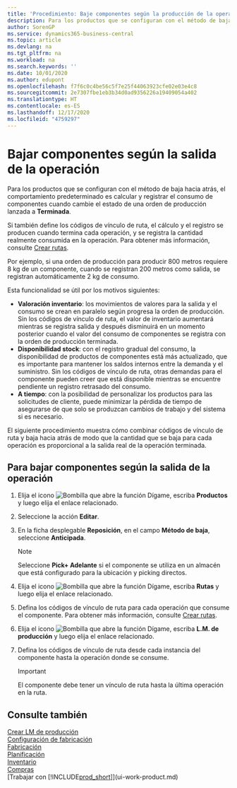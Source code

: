 ```yaml
---
title: 'Procedimiento: Baje componentes según la producción de la operación | Documentos de Microsoft'
description: Para los productos que se configuran con el método de baja hacia atrás, el comportamiento predeterminado es calcular y registrar el consumo de componentes cuando cambie el estado de una orden de producción lanzada a **Terminada**. Para obtener más información, consulte Método de baja.
author: SorenGP
ms.service: dynamics365-business-central
ms.topic: article
ms.devlang: na
ms.tgt_pltfrm: na
ms.workload: na
ms.search.keywords: ''
ms.date: 10/01/2020
ms.author: edupont
ms.openlocfilehash: f7f6c0c4be56c5f7e25f44063923cfe02e03e4c8
ms.sourcegitcommit: 2e7307fbe1eb3b34d0ad9356226a19409054a402
ms.translationtype: HT
ms.contentlocale: es-ES
ms.lasthandoff: 12/17/2020
ms.locfileid: "4759297"
---
```

# <a name="flush-components-according-to-operation-output"></a>Bajar componentes según la salida de la operación
Para los productos que se configuran con el método de baja hacia atrás, el comportamiento predeterminado es calcular y registrar el consumo de componentes cuando cambie el estado de una orden de producción lanzada a **Terminada**.  

Si también define los códigos de vínculo de ruta, el cálculo y el registro se producen cuando termina cada operación, y se registra la cantidad realmente consumida en la operación. Para obtener más información, consulte [Crear rutas](production-how-to-create-routings.md).  

Por ejemplo, si una orden de producción para producir 800 metros requiere 8 kg de un componente, cuando se registran 200 metros como salida, se registran automáticamente 2 kg de consumo.  

Esta funcionalidad se útil por los motivos siguientes:  

-   **Valoración inventario**: los movimientos de valores para la salida y el consumo se crean en paralelo según progresa la orden de producción. Sin los códigos de vínculo de ruta, el valor de inventario aumentará mientras se registra salida y después disminuirá en un momento posterior cuando el valor del consumo de componentes se registra con la orden de producción terminada.  
-   **Disponibilidad stock**: con el registro gradual del consumo, la disponibilidad de productos de componentes está más actualizado, que es importante para mantener los saldos internos entre la demanda y el suministro. Sin los códigos de vínculo de ruta, otras demandas para el componente pueden creer que está disponible mientras se encuentre pendiente un registro retrasado del consumo.  
-   **A tiempo**: con la posibilidad de personalizar los productos para las solicitudes de cliente, puede minimizar la pérdida de tiempo de asegurarse de que solo se produzcan cambios de trabajo y del sistema si es necesario.  

El siguiente procedimiento muestra cómo combinar códigos de vínculo de ruta y baja hacia atrás de modo que la cantidad que se baja para cada operación es proporcional a la salida real de la operación terminada.  

## <a name="to-flush-components-according-to-operation-output"></a>Para bajar componentes según la salida de la operación  
1.  Elija el icono ![Bombilla que abre la función Dígame](media/ui-search/search_small.png "Dígame qué desea hacer"), escriba **Productos** y luego elija el enlace relacionado.  
2.  Seleccione la acción **Editar**.  
3.  En la ficha desplegable **Reposición**, en el campo **Método de baja**, seleccione **Anticipada**.  

    > [!NOTE]  
    >  Seleccione **Pick+ Adelante** si el componente se utiliza en un almacén que está configurado para la ubicación y picking directos.  

4.  Elija el icono ![Bombilla que abre la función Dígame](media/ui-search/search_small.png "Dígame qué desea hacer"), escriba **Rutas** y luego elija el enlace relacionado.  
5.  Defina los códigos de vínculo de ruta para cada operación que consume el componente. Para obtener más información, consulte [Crear rutas](production-how-to-create-routings.md).  
6.  Elija el icono ![Bombilla que abre la función Dígame](media/ui-search/search_small.png "Dígame qué desea hacer"), escriba **L.M. de producción** y luego elija el enlace relacionado.  
7.  Defina los códigos de vínculo de ruta desde cada instancia del componente hasta la operación donde se consume.

    > [!IMPORTANT]  
    >  El componente debe tener un vínculo de ruta hasta la última operación en la ruta.  

## <a name="see-also"></a>Consulte también  
[Crear LM de producción](production-how-to-create-production-boms.md)  
[Configuración de fabricación](production-configure-production-processes.md)  
[Fabricación](production-manage-manufacturing.md)    
[Planificación](production-planning.md)   
[Inventario](inventory-manage-inventory.md)  
[Compras](purchasing-manage-purchasing.md)  
[Trabajar con [!INCLUDE[prod_short](includes/prod_short.md)]](ui-work-product.md)
